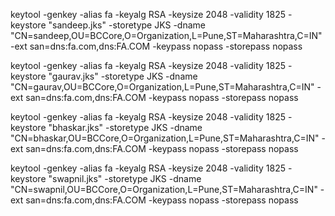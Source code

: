 keytool -genkey -alias fa -keyalg RSA -keysize 2048 -validity 1825 -keystore "sandeep.jks" -storetype JKS -dname "CN=sandeep,OU=BCCore,O=Organization,L=Pune,ST=Maharashtra,C=IN" -ext san=dns:fa.com,dns:FA.COM -keypass nopass -storepass nopass

keytool -genkey -alias fa -keyalg RSA -keysize 2048 -validity 1825 -keystore "gaurav.jks" -storetype JKS -dname "CN=gaurav,OU=BCCore,O=Organization,L=Pune,ST=Maharashtra,C=IN" -ext san=dns:fa.com,dns:FA.COM -keypass nopass -storepass nopass

keytool -genkey -alias fa -keyalg RSA -keysize 2048 -validity 1825 -keystore "bhaskar.jks" -storetype JKS -dname "CN=bhaskar,OU=BCCore,O=Organization,L=Pune,ST=Maharashtra,C=IN" -ext san=dns:fa.com,dns:FA.COM -keypass nopass -storepass nopass

keytool -genkey -alias fa -keyalg RSA -keysize 2048 -validity 1825 -keystore "swapnil.jks" -storetype JKS -dname "CN=swapnil,OU=BCCore,O=Organization,L=Pune,ST=Maharashtra,C=IN" -ext san=dns:fa.com,dns:FA.COM -keypass nopass -storepass nopass